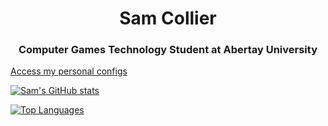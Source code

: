 <center> <h1>Sam Collier</h1> </center>
<center><h3>Computer Games Technology Student at Abertay University</h3></center>


 [Access my personal configs](https://github.com/goopey7/goopey7)
 
 [![Sam's GitHub stats](https://github-readme-stats.vercel.app/api?username=goopey7&show_icons=true&theme=gruvbox)](https://github.com/goopey7/github-readme-stats)
 
 [![Top Languages](https://github-readme-stats.vercel.app/api/top-langs/?username=goopey7&show_icons=true&theme=gruvbox)](https://github.com/goopey7/github-readme-stats)
